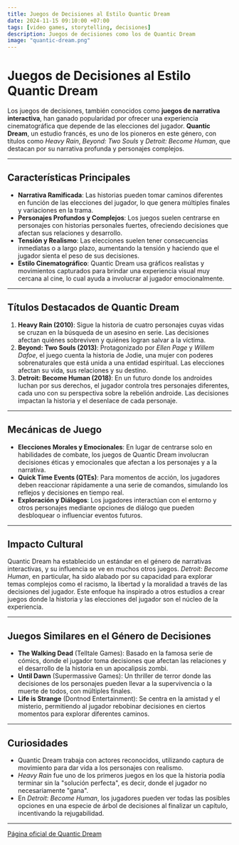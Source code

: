```yaml
---
title: Juegos de Decisiones al Estilo Quantic Dream
date: 2024-11-15 09:10:00 +07:00
tags: [video games, storytelling, decisiones]
description: Juegos de decisiones como los de Quantic Dream
image: "quantic-dream.png"
---
```

# Juegos de Decisiones al Estilo Quantic Dream

Los juegos de decisiones, también conocidos como **juegos de narrativa interactiva**, han ganado popularidad por ofrecer una experiencia cinematográfica que depende de las elecciones del jugador. **Quantic Dream**, un estudio francés, es uno de los pioneros en este género, con títulos como *Heavy Rain*, *Beyond: Two Souls* y *Detroit: Become Human*, que destacan por su narrativa profunda y personajes complejos.

---

## Características Principales

- **Narrativa Ramificada**: Las historias pueden tomar caminos diferentes en función de las elecciones del jugador, lo que genera múltiples finales y variaciones en la trama.
- **Personajes Profundos y Complejos**: Los juegos suelen centrarse en personajes con historias personales fuertes, ofreciendo decisiones que afectan sus relaciones y desarrollo.
- **Tensión y Realismo**: Las elecciones suelen tener consecuencias inmediatas o a largo plazo, aumentando la tensión y haciendo que el jugador sienta el peso de sus decisiones.
- **Estilo Cinematográfico**: Quantic Dream usa gráficos realistas y movimientos capturados para brindar una experiencia visual muy cercana al cine, lo cual ayuda a involucrar al jugador emocionalmente.

---

## Títulos Destacados de Quantic Dream

1. **Heavy Rain (2010)**: Sigue la historia de cuatro personajes cuyas vidas se cruzan en la búsqueda de un asesino en serie. Las decisiones afectan quiénes sobreviven y quiénes logran salvar a la víctima.
2. **Beyond: Two Souls (2013)**: Protagonizado por *Ellen Page* y *Willem Dafoe*, el juego cuenta la historia de Jodie, una mujer con poderes sobrenaturales que está unida a una entidad espiritual. Las elecciones afectan su vida, sus relaciones y su destino.
3. **Detroit: Become Human (2018)**: En un futuro donde los androides luchan por sus derechos, el jugador controla tres personajes diferentes, cada uno con su perspectiva sobre la rebelión androide. Las decisiones impactan la historia y el desenlace de cada personaje.

---

## Mecánicas de Juego

- **Elecciones Morales y Emocionales**: En lugar de centrarse solo en habilidades de combate, los juegos de Quantic Dream involucran decisiones éticas y emocionales que afectan a los personajes y a la narrativa.
- **Quick Time Events (QTEs)**: Para momentos de acción, los jugadores deben reaccionar rápidamente a una serie de comandos, simulando los reflejos y decisiones en tiempo real.
- **Exploración y Diálogos**: Los jugadores interactúan con el entorno y otros personajes mediante opciones de diálogo que pueden desbloquear o influenciar eventos futuros.

---

## Impacto Cultural

Quantic Dream ha establecido un estándar en el género de narrativas interactivas, y su influencia se ve en muchos otros juegos. *Detroit: Become Human*, en particular, ha sido alabado por su capacidad para explorar temas complejos como el racismo, la libertad y la moralidad a través de las decisiones del jugador. Este enfoque ha inspirado a otros estudios a crear juegos donde la historia y las elecciones del jugador son el núcleo de la experiencia.

---

## Juegos Similares en el Género de Decisiones

- **The Walking Dead** (Telltale Games): Basado en la famosa serie de cómics, donde el jugador toma decisiones que afectan las relaciones y el desarrollo de la historia en un apocalipsis zombi.
- **Until Dawn** (Supermassive Games): Un thriller de terror donde las decisiones de los personajes pueden llevar a la supervivencia o la muerte de todos, con múltiples finales.
- **Life is Strange** (Dontnod Entertainment): Se centra en la amistad y el misterio, permitiendo al jugador rebobinar decisiones en ciertos momentos para explorar diferentes caminos.

---

## Curiosidades

- Quantic Dream trabaja con actores reconocidos, utilizando captura de movimiento para dar vida a los personajes con realismo.
- *Heavy Rain* fue uno de los primeros juegos en los que la historia podía terminar sin la "solución perfecta", es decir, donde el jugador no necesariamente "gana".
- En *Detroit: Become Human*, los jugadores pueden ver todas las posibles opciones en una especie de árbol de decisiones al finalizar un capítulo, incentivando la rejugabilidad.

---

<a href="https://www.quanticdream.com" target="_blank" rel="noopener">Página oficial de Quantic Dream</a>
